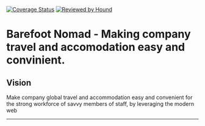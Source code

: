 [![Coverage Status](https://coveralls.io/repos/github/andela/magma-backend/badge.svg?branch=develop)](https://coveralls.io/github/andela/magma-backend?branch=develop)
[![Reviewed by Hound](https://img.shields.io/badge/Reviewed_by-Hound-8E64B0.svg)](https://houndci.com)

Barefoot Nomad - Making company travel and accomodation easy and convinient.
=======

## Vision
Make company global travel and accommodation easy and convenient for the strong workforce of savvy members of staff, by leveraging the modern web

---
